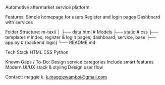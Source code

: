Automotive aftermarket service platform.

Features:
Simple homepage for users
Register and login pages 
Dashboard with services

Folder Structure:
m-taxi/
│
├── data.html            # Models
├── static               # css
├── templates            # index, register & login pages, dashboard, service, base
├── app.py               # (backend logic)
└── README.md

Tech Stack
HTML
CSS
Python

Known Gaps / To-Do:
Design service categories
Include smart features
Modern UI/UX stack & styling
Design user flow

Contact:
maggie k.
k.maggiewamboi@gmail.com 
